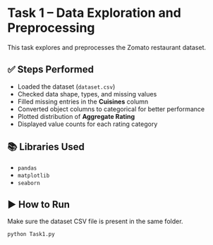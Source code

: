 # Task 1 – Data Exploration and Preprocessing

This task explores and preprocesses the Zomato restaurant dataset.

## ✅ Steps Performed

- Loaded the dataset (`dataset.csv`)
- Checked data shape, types, and missing values
- Filled missing entries in the **Cuisines** column
- Converted object columns to categorical for better performance
- Plotted distribution of **Aggregate Rating**
- Displayed value counts for each rating category

## 📚 Libraries Used

- `pandas`
- `matplotlib`
- `seaborn`

## ▶️ How to Run

Make sure the dataset CSV file is present in the same folder.

```bash
python Task1.py
